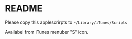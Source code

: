# README
Please copy this applescrirpts to `~/Library/iTunes/Scripts` 

Availabel from iTunes menuber "S" icon.  
